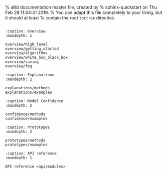 % alibi documentation master file, created by
% sphinx-quickstart on Thu Feb 28 11:04:41 2019.
% You can adapt this file completely to your liking, but it should at least
% contain the root `toctree` directive.

```{include} landing.md
```

```{toctree}
:caption: Overview
:maxdepth: 1

overview/high_level
overview/getting_started
overview/algorithms
overview/white_box_black_box
overview/saving
overview/faq
```

```{toctree}
:caption: Explanations
:maxdepth: 2

explanations/methods
explanations/examples
```

```{toctree}
:caption: Model Confidence
:maxdepth: 2

confidence/methods
confidence/examples
```

```{toctree}
:caption: Prototypes
:maxdepth: 2

prototypes/methods
prototypes/examples
```

```{toctree}
:caption: API reference
:maxdepth: 1

API reference <api/modules>
```

